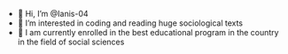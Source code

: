 - 👋 Hi, I’m @Ianis-04
- 👀 I’m interested in coding and reading huge sociological texts
- 🌱 I am currently enrolled in the best educational program in the country in the field of social sciences

<!---
Ianis-04/Ianis-04 is a ✨ special ✨ repository because its `README.md` (this file) appears on your GitHub profile.
You can click the Preview link to take a look at your changes.
--->
